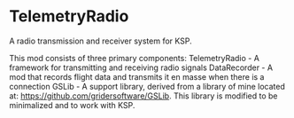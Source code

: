 TelemetryRadio
==============

A radio transmission and receiver system for KSP.

This mod consists of three primary components:
TelemetryRadio - A framework for transmitting and receiving radio signals
DataRecorder - A mod that records flight data and transmits it en masse when there is a connection
GSLib - A support library, derived from a library of mine located at: https://github.com/gridersoftware/GSLib.
		This library is modified to be minimalized and to work with KSP.